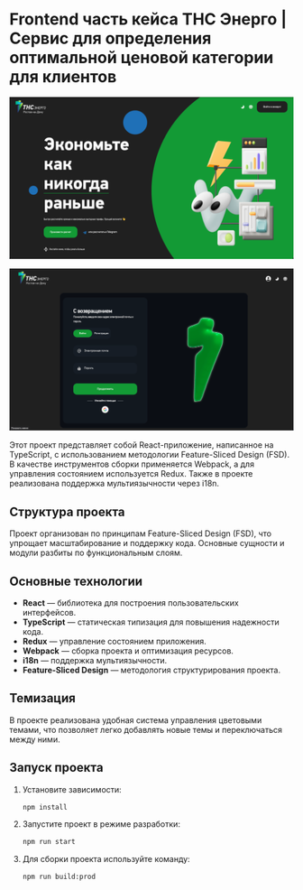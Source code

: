 # Frontend часть кейса ТНС Энерго | Сервис для определения оптимальной ценовой категории для клиентов 

![Скриншот главной страницы проекта](src/shared/assets/image/MainPageforReadMe.png)

![Скриншот авторизации проекта](src/shared/assets/image/AuthPageforReadMe.png)

Этот проект представляет собой React-приложение, написанное на TypeScript, с использованием методологии Feature-Sliced Design (FSD). В качестве инструментов сборки применяется Webpack, а для управления состоянием используется Redux. Также в проекте реализована поддержка мультиязычности через i18n.

## Структура проекта
Проект организован по принципам Feature-Sliced Design (FSD), что упрощает масштабирование и поддержку кода. Основные сущности и модули разбиты по функциональным слоям.

## Основные технологии
- **React** — библиотека для построения пользовательских интерфейсов.
- **TypeScript** — статическая типизация для повышения надежности кода.
- **Redux** — управление состоянием приложения.
- **Webpack** — сборка проекта и оптимизация ресурсов.
- **i18n** — поддержка мультиязычности.
- **Feature-Sliced Design** — методология структурирования проекта.

## Темизация
В проекте реализована удобная система управления цветовыми темами, что позволяет легко добавлять новые темы и переключаться между ними.

## Запуск проекта
1. Установите зависимости:
   ```sh
   npm install
   ```
2. Запустите проект в режиме разработки:
   ```sh
   npm run start
   ```
3. Для сборки проекта используйте команду:
   ```sh
   npm run build:prod
   ```